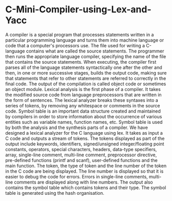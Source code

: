 # C-Mini-Compiler-using-Lex-and-Yacc
   A compiler is a special program that processes statements written in a particular programming language and turns them into machine language or code that a computer's processors use. The file used for writing a C-language contains what are called the source statements. The programmer then runs the appropriate language compiler, specifying the name of the file that contains the source statements. When executing, the compiler first parses all of the language statements syntactically one after the other and then, in one or more successive stages, builds the output code, making sure that statements that refer to other statements are referred to correctly in the final code. The output of the compilation is called object code or sometimes an object module.
   Lexical analysis is the first phase of a compiler. It takes the modified source code from language preprocessors that are written in the form of sentences. The lexical analyzer breaks these syntaxes into a series of tokens, by removing any whitespace or comments in the source code. Symbol table is an important data structure created and maintained by compilers in order to store information about the occurrence of various entities such as variable names, function names, etc.
   Symbol table is used by both the analysis and the synthesis parts of a compiler. We have designed a lexical analyzer for the C language using lex. It takes as input a C code and outputs a stream of tokens. The tokens displayed as part of the output include keywords, identifiers, signed/unsigned integer/floating point constants, operators, special characters, headers, data-type specifiers, array, single-line comment, multi-line comment, preprocessor directive, pre-defined functions (printf and scanf), user-defined functions and the main function. The token, the type of token and the line number of the token in the C code are being displayed. The line number is displayed so that it is easier to debug the code for errors. Errors in single-line comments, multi-line comments are displayed along with line numbers. The output also contains the symbol table which contains tokens and their type. The symbol table is generated using the hash organisation.

